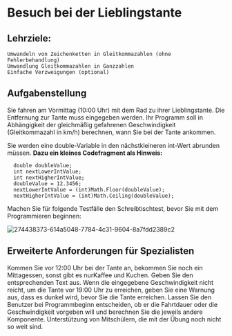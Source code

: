 # Besuch bei der Lieblingstante

## Lehrziele:
    
    Umwandeln von Zeichenketten in Gleitkommazahlen (ohne Fehlerbehandlung)
    Umwandlung Gleitkommazahlen in Ganzzahlen
    Einfache Verzweigungen (optional)

## Aufgabenstellung

Sie fahren am Vormittag (10:00 Uhr) mit dem Rad zu ihrer Lieblingstante. Die Entfernung zur Tante muss eingegeben werden. Ihr Programm soll in Abhängigkeit der gleichmäßig gefahrenen Geschwindigkeit (Gleitkommazahl in km/h) berechnen, wann Sie bei der Tante ankommen.

Sie werden eine double-Variable in den nächstkleineren int-Wert abrunden müssen. **Dazu ein kleines Codefragment als Hinweis:**

      double doubleValue;
      int nextLowerIntValue;
      int nextHigherIntValue;
      doubleValue = 12.3456;
      nextLowerIntValue = (int)Math.Floor(doubleValue);
      nextHigherIntValue = (int)Math.Ceiling(doubleValue);

Machen Sie für folgende Testfälle den Schreibtischtest, bevor Sie mit dem Programmieren beginnen:

![274438373-614a5048-7784-4c31-9604-8a7fdd2389c2](https://github.com/Andias98/09-Besuch-der-Tante/assets/145590196/d39a01cd-fba5-4243-8c0a-a5fd0728ac66)


## Erweiterte Anforderungen für Spezialisten
Kommen Sie vor 12:00 Uhr bei der Tante an, bekommen Sie noch ein Mittagessen, sonst gibt es nurKaffee und Kuchen. Geben Sie den entsprechenden Text aus.
Wenn die eingegebene Geschwindigkeit nicht reicht, um die Tante vor 19:00 Uhr zu erreichen, geben Sie eine Warnung aus, dass es dunkel wird, bevor Sie die Tante erreichen.
Lassen Sie den Benutzer bei Programmbeginn entscheiden, ob er die Fahrtdauer oder die Geschwindigkeit vorgeben will und berechnen Sie die jeweils andere Komponente. Unterstützung von Mitschülern, die mit der Übung noch nicht so weit sind.
